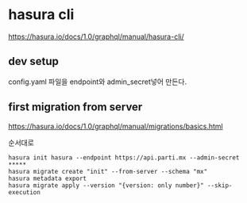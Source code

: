 # hasura cli
https://hasura.io/docs/1.0/graphql/manual/hasura-cli/

## dev setup

config.yaml 파일을 endpoint와 admin_secret넣어 만든다.

## first migration from server
https://hasura.io/docs/1.0/graphql/manual/migrations/basics.html

순서대로
```
hasura init hasura --endpoint https://api.parti.mx --admin-secret *****
hasura migrate create "init" --from-server --schema "mx"
hasura metadata export
hasura migrate apply --version "{version: only number}" --skip-execution
```